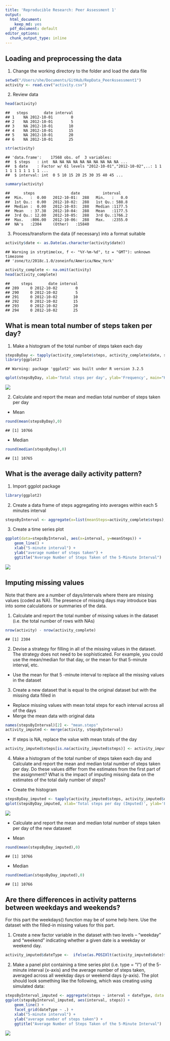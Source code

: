 ```yaml
---
title: 'Reproducible Research: Peer Assessment 1'
output:
  html_document:
    keep_md: yes
  pdf_document: default
editor_options:
  chunk_output_type: inline
---
```




## Loading and preprocessing the data
1. Change the working directory to the folder and load the data file

```r
setwd("/Users/she/Documents/GitHub/RepData_PeerAssessment1")
activity <- read.csv("activity.csv")
```
2. Review data

```r
head(activity)
```

```
##   steps       date interval
## 1    NA 2012-10-01        0
## 2    NA 2012-10-01        5
## 3    NA 2012-10-01       10
## 4    NA 2012-10-01       15
## 5    NA 2012-10-01       20
## 6    NA 2012-10-01       25
```

```r
str(activity)
```

```
## 'data.frame':	17568 obs. of  3 variables:
##  $ steps   : int  NA NA NA NA NA NA NA NA NA NA ...
##  $ date    : Factor w/ 61 levels "2012-10-01","2012-10-02",..: 1 1 1 1 1 1 1 1 1 1 ...
##  $ interval: int  0 5 10 15 20 25 30 35 40 45 ...
```

```r
summary(activity)
```

```
##      steps                date          interval     
##  Min.   :  0.00   2012-10-01:  288   Min.   :   0.0  
##  1st Qu.:  0.00   2012-10-02:  288   1st Qu.: 588.8  
##  Median :  0.00   2012-10-03:  288   Median :1177.5  
##  Mean   : 37.38   2012-10-04:  288   Mean   :1177.5  
##  3rd Qu.: 12.00   2012-10-05:  288   3rd Qu.:1766.2  
##  Max.   :806.00   2012-10-06:  288   Max.   :2355.0  
##  NA's   :2304     (Other)   :15840
```
3. Process/transform the data (if necessary) into a format suitable 

```r
activity$date <- as.Date(as.character(activity$date))
```

```
## Warning in strptime(xx, f <- "%Y-%m-%d", tz = "GMT"): unknown timezone
## 'zone/tz/2018c.1.0/zoneinfo/America/New_York'
```

```r
activity_complete <- na.omit(activity)
head(activity_complete)
```

```
##     steps       date interval
## 289     0 2012-10-02        0
## 290     0 2012-10-02        5
## 291     0 2012-10-02       10
## 292     0 2012-10-02       15
## 293     0 2012-10-02       20
## 294     0 2012-10-02       25
```

## What is mean total number of steps taken per day?
1. Make a histogram of the total number of steps taken each day

```r
stepsByDay <- tapply(activity_complete$steps, activity_complete$date, sum, na.rm=TRUE)
library(ggplot2)
```

```
## Warning: package 'ggplot2' was built under R version 3.2.5
```

```r
qplot(stepsByDay, xlab='Total steps per day', ylab='Frequency', main="Histogram of the Total Number of Steps Taken Each Day",binwidth=500)
```

![](PA1_template_files/figure-html/stepData-1.png)<!-- -->

2. Calculate and report the mean and median total number of steps taken per day
* Mean

```r
round(mean(stepsByDay),0)
```

```
## [1] 10766
```
* Median

```r
round(median(stepsByDay),0)
```

```
## [1] 10765
```

## What is the average daily activity pattern?
1. Import ggplot package

```r
library(ggplot2)
```
2. Create a data frame of steps aggregating into averages within each 5 minutes interval

```r
stepsByInterval <- aggregate(x=list(meanSteps=activity_complete$steps), by=list(interval=activity_complete$interval), FUN=mean)
```
3. Create a time series plot

```r
ggplot(data=stepsByInterval, aes(x=interval, y=meanSteps)) +
    geom_line() +
    xlab("5-minute interval") +
    ylab("average number of steps taken") +
    ggtitle("Average Number of Steps Taken of the 5-Minute Interval")
```

![](PA1_template_files/figure-html/timeSeriesPlot-1.png)<!-- -->

## Imputing missing values
Note that there are a number of days/intervals where there are missing values (coded as NA). The presence of missing days may introduce bias into some calculations or summaries of the data.

1. Calculate and report the total number of missing values in the dataset
(i.e. the total number of rows with NAs)

```r
nrow(activity) - nrow(activity_complete)
```

```
## [1] 2304
```
2. Devise a strategy for filling in all of the missing values in the dataset. The strategy does not need to be sophisticated. For example, you could use the mean/median for that day, or the mean for that 5-minute interval, etc.
* Use the mean for that 5 -minute interval to replace all the missing values in the dataset
3. Create a new dataset that is equal to the original dataset but with the missing data filled in
* Replace missing values with mean total steps for each interval across all of the days
* Merge the mean data with original data

```r
names(stepsByInterval)[2] <- "mean.steps"
activity_imputed <- merge(activity, stepsByInterval)
```
* If steps is NA, replace the value with mean totals of the day

```r
activity_imputed$steps[is.na(activity_imputed$steps)] <- activity_imputed$mean.steps[is.na(activity_imputed$steps)]
```
4. Make a histogram of the total number of steps taken each day and Calculate and report the mean and median total number of steps taken per day. Do these values differ from the estimates from the first part of the assignment? What is the impact of imputing missing data on the estimates of the total daily number of steps?
* Create the histogram

```r
stepsByDay_imputed <- tapply(activity_imputed$steps, activity_imputed$date, sum)
qplot(stepsByDay_imputed, xlab='Total steps per day (Imputed)', ylab='Frequency', main="Histogram of the Total Number of Steps Taken Each Day with Imputed Data", binwidth=500)
```

![](PA1_template_files/figure-html/stepsByDay-1.png)<!-- -->

* Calculate and report the mean and median total number of steps taken per day of the new dataseet

* Mean

```r
round(mean(stepsByDay_imputed),0)
```

```
## [1] 10766
```
* Median

```r
round(median(stepsByDay_imputed),0)
```

```
## [1] 10766
```

## Are there differences in activity patterns between weekdays and weekends?
For this part the weekdays() function may be of some help here. Use the dataset with the filled-in missing values for this part.

1. Create a new factor variable in the dataset with two levels – “weekday” and “weekend” indicating whether a given date is a weekday or weekend day.

```r
activity_imputed$dateType <-  ifelse(as.POSIXlt(activity_imputed$date)$wday %in% c(0,6), 'weekend', 'weekday')
```

2. Make a panel plot containing a time series plot (i.e. type = "l") of the 5-minute interval (x-axis) and the average number of steps taken, averaged across all weekday days or weekend days (y-axis). The plot should look something like the following, which was creating using simulated data:

```r
stepsByInterval_imputed <- aggregate(steps ~ interval + dateType, data = activity_imputed, mean)
ggplot(stepsByInterval_imputed, aes(interval, steps)) +
    geom_line() +
    facet_grid(dateType ~ .) +
    xlab("5-minute interval") +
    ylab("average number of steps taken") +
    ggtitle("Average Number of Steps Taken of the 5-Minute Interval")
```

![](PA1_template_files/figure-html/timeSeriesPlot_imputed-1.png)<!-- -->
